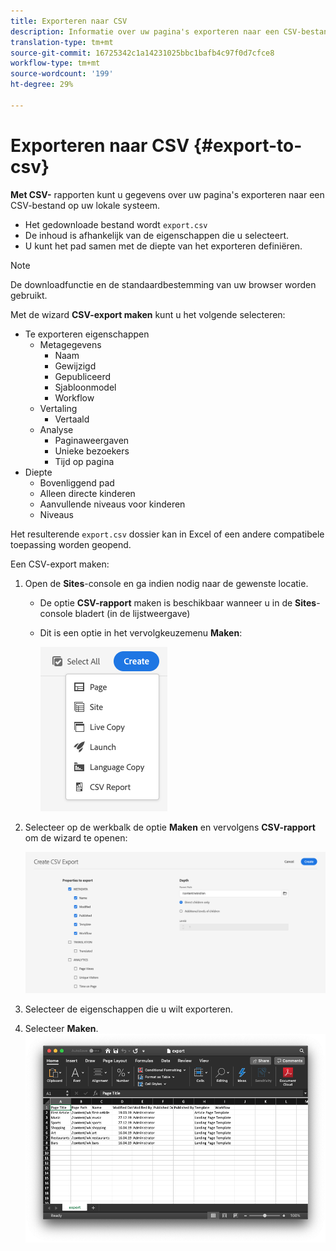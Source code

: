 ```yaml
---
title: Exporteren naar CSV
description: Informatie over uw pagina's exporteren naar een CSV-bestand op uw lokale systeem
translation-type: tm+mt
source-git-commit: 16725342c1a14231025bbc1bafb4c97f0d7cfce8
workflow-type: tm+mt
source-wordcount: '199'
ht-degree: 29%

---
```



# Exporteren naar CSV {#export-to-csv}

**Met CSV-** rapporten kunt u gegevens over uw pagina&#39;s exporteren naar een CSV-bestand op uw lokale systeem.

* Het gedownloade bestand wordt `export.csv`
* De inhoud is afhankelijk van de eigenschappen die u selecteert.
* U kunt het pad samen met de diepte van het exporteren definiëren.

>[!NOTE]
>
>De downloadfunctie en de standaardbestemming van uw browser worden gebruikt.

Met de wizard **CSV-export maken** kunt u het volgende selecteren:

* Te exporteren eigenschappen
   * Metagegevens
      * Naam
      * Gewijzigd
      * Gepubliceerd
      * Sjabloonmodel
      * Workflow
   * Vertaling
      * Vertaald
   * Analyse
      * Paginaweergaven
      * Unieke bezoekers
      * Tijd op pagina
* Diepte
   * Bovenliggend pad
   * Alleen directe kinderen
   * Aanvullende niveaus voor kinderen
   * Niveaus

Het resulterende `export.csv` dossier kan in Excel of een andere compatibele toepassing worden geopend.

Een CSV-export maken:

1. Open de **Sites**-console en ga indien nodig naar de gewenste locatie.
   * De optie **CSV-rapport** maken is beschikbaar wanneer u in de **Sites**-console bladert (in de lijstweergave)
   * Dit is een optie in het vervolgkeuzemenu **Maken**:

      ![CSV maken, optie](/help/sites-cloud/authoring/assets/csv-create.png)

1. Selecteer op de werkbalk de optie **Maken** en vervolgens **CSV-rapport** om de wizard te openen:

   ![CSV-exportopties](/help/sites-cloud/authoring/assets/csv-options.png)

1. Selecteer de eigenschappen die u wilt exporteren.
1. Selecteer **Maken**.
   ![Resulterende CSV-export in Excel](/help/sites-cloud/authoring/assets/csv-example.png)
